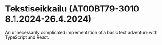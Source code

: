 # Tekstiseikkailu (AT00BT79-3010 8.1.2024-26.4.2024)

An unnecessarily complicated implementation of a basic text adventure with TypeScript and React.

